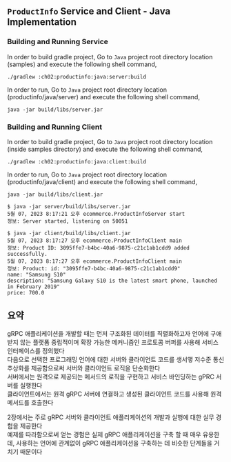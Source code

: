 ## ``ProductInfo`` Service and Client - Java Implementation

### Building and Running Service

In order to build gradle project, Go to ``Java`` project root directory location (samples) and execute
 the following shell command,
```
./gradlew :ch02:productinfo:java:server:build
```

In order to run, Go to ``Java`` project root directory location (productinfo/java/server) and execute the following
shell command,

```
java -jar build/libs/server.jar
```

### Building and Running Client

In order to build gradle project, Go to ``Java`` project root directory location (inside samples directory) and execute
 the following shell command,
```
./gradlew :ch02:productinfo:java:client:build
```

In order to run, Go to ``Java`` project root directory location (productinfo/java/client) and execute the following
shell command,

```
java -jar build/libs/client.jar
```


```
$ java -jar server/build/libs/server.jar
5월 07, 2023 8:17:21 오후 ecommerce.ProductInfoServer start
정보: Server started, listening on 50051
```

```
$ java -jar client/build/libs/client.jar
5월 07, 2023 8:17:27 오후 ecommerce.ProductInfoClient main
정보: Product ID: 3095ffe7-b4bc-40a6-9875-c21c1ab1cdd9 added successfully.
5월 07, 2023 8:17:27 오후 ecommerce.ProductInfoClient main
정보: Product: id: "3095ffe7-b4bc-40a6-9875-c21c1ab1cdd9"
name: "Samsung S10"
description: "Samsung Galaxy S10 is the latest smart phone, launched in February 2019"
price: 700.0
```

## 요약
gRPC 애플리케이션을 개발할 때는 먼저 구조화된 데이터를 직렬화하고자 언어에 구애받지 않는 플랫폼 중립적이며 확장 가능한 메커니즘인 프로토콤 버퍼를 사용해 서비스 인터페이스를 정의했다  
다음으로 선택한 프로그래밍 언어에 대한 서버와 클라이언트 코드를 생서앻 저수준 통신 추상화를 제공함으로써 서버와 클라이언트 로직을 단순화한다  
서버에서는 원격으로 제공되는 메서드의 로직을 구현하고 서비스 바인딩하는 gPRC 서버를 실행한다  
클라이언트에서는 원격 gRPC 서버에 연결하고 생성된 클라이언트 코드를 사용해 원격 메서드를 호출한다

2장에서는 주로 gRPC 서버와 클라이언트 애플리케이션의 개발과 실행에 대한 실무 경험을 제공한다  
예제를 따라함으로써 얻는 경험은 실제 gRPC 애플리케이션을 구축 할 때 매우 유용한데, 사용하는 언어에 관계없이 gRPC 애플리케이션을 구축하는 데 비슷한 단계들을 거치기 때문이다